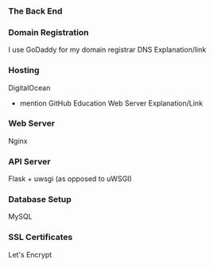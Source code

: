 ### The Back End
### Domain Registration
I use GoDaddy for my domain registrar 
DNS Explanation/link

### Hosting
DigitalOcean 
 - mention GitHub Education
Web Server Explanation/Link

### Web Server
Nginx

### API Server
Flask + uwsgi (as opposed to uWSGI)

### Database Setup
MySQL

### SSL Certificates
Let's Encrypt
